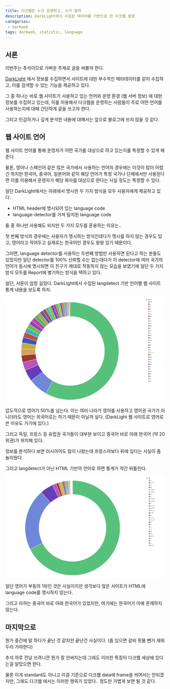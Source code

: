 ```yaml
---
title: 다크웹은 누가 운영하고, 누가 쓸까
description: DarkLight에서 수집된 데이터를 기반으로 한 다크웹 동향
categories:
 - darkweb
tags: darkweb, statistic, language
---
```




## 서론

이번주는 추석이므로 가벼운 주제로 글을 써볼까 한다.

[DarkLight](https://darklight.kr) 에서 정보를 수집하면서 사이트에 대한 부수적인 메타데이터를 같이 수집하고, 이를 검색할 수 있는 기능을 제공하고 있다.

그 중 하나는 바로 웹 사이트가 사용하고 있는 언어와 운영 환경 (웹 서버 정보) 에 대한 정보를 수집하고 있는데, 이를 이용해서 다크웹을 운영하는 사람들이 주로 어떤 언어를 사용하는지에 대해 간단하게 글을 쓰고자 한다.

그리고 민감하거나 깊게 분석한 내용에 대해서는 앞으로 블로그에 쓰지 않을 것 같다.



## 웹 사이트 언어

웹 사이트 언어를 통해 운영자가 어떤 국가를 대상으로 하고 있는지를 특정할 수 있게 해준다.

물론, 영어나 스페인어 같은 많은 국가에서 사용하는 언어의 경우에는 이것이 많이 어렵긴 하지만 한국어, 중국어, 일본어와 같이 해당 언어가 특정 국가나 단체에서만 사용된다면 이를 이용해서 운영자가 해당 화자를 대상으로 한다는 사실 정도는 특정할 수 있다.

일단 DarkLight에서는 아래에서 명시한 두 가지 방식을 모두 사용자에게 제공하고 있다.

* HTML header에 명시되어 있는 language code
* language-detector를 거쳐 탐지된 language code

둘 중 하나만 사용해도 되지만 두 가지 모두를 혼용하는 이유는..

첫 번째 방식의 경우에는 사용자가 명시하는 방식인데다가 명시를 하지 않는 경우도 있고, 영어라고 적어두고 실제로는 한국어인 경우도 왕왕 있기 때문이다.

그러면, language detector를 사용하는 두번째 방법만 사용하면 된다고 하는 분들도 있었지만 일단 detector를 100% 신뢰할 수는 없는데다가 이 detector에 여러 국가의 언어가 동시에 명시되면 이 친구가 제대로 작동하지 않는 모습을 보였기에 일단 두 가지 방식 모두를 Report에 병기하는 방식을 택하고 있다.

일단, 서론이 엄청 길었다. DarkLight에서 수집된 langdetect 기반 언어별 웹 사이트 통계 내용을 보도록 하자.

![통계자료](/assets/images/posts/ds_statistic.png)

압도적으로 영어가 50%를 넘는다. 이는 여러 나라가 영어를 사용하고 영어권 국가가 아니더라도 영어는 외국어로는 하기 때문이 아닐까 싶다. (DarkLight 웹 사이트로 영어로 쓴 이유도 거기에 있다.)

그리고 독일, 프랑스 등 유럽권 국가들이 대부분 보이고 중국어 바로 아래 한국어 (약 20위권)가 위치해 있다.

정보를 분석하다 보면 러시아어도 많이 나왔는데 프랑스어보다 뒤에 있다는 사실이 좀 놀라웠다.

그리고 langdetect가 아닌 HTML 기반의 언어로 하면 통계가 약간 뒤틀린다.

![통계자료](/assets/images/posts/ds_html_statistic.png)

일단 영어가 부동의 1위인 것은 사실이지만 생각보다 많은 사이트가 HTML에 language code를 명시하지 않는다.

그리고 아까는 중국어 바로 아래 한국어가 있었지만, 여기에는 한국어가 아예 존재하지 않는다.



## 마지막으로

뭔가 중간에 말 하다가 끝난 것 같지만 끝난건 사실이다. (좀 있으면 갈비 핏물 뺀거 재워두러 가야한다)

추석 하루 전날 쓰려니깐 뭔가 잘 안써지는데 그래도 이러한 특징이 다크웹 세상에 있다는걸 알았으면 한다.

물론 이게 standard도 아니고 이걸 기준으로 다크웹 data에 frame을 씌어서는 안되겠지만, 그래도 다크웹 에서는 이러한 행위가 있었다.. 정도만 가볍게 보면 될 것 같다.